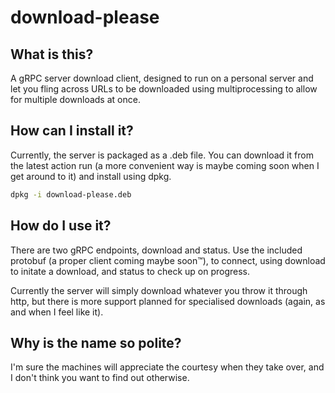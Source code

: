 # download-please

## What is this?
A gRPC server download client, designed to run on a personal server and let you fling across URLs to be downloaded using multiprocessing to allow for multiple downloads at once.

## How can I install it?
Currently, the server is packaged as a .deb file. You can download it from the latest action run (a more convenient way is maybe coming soon when I get around to it) and install using dpkg.

```bash
dpkg -i download-please.deb
```

## How do I use it?
There are two gRPC endpoints, download and status. Use the included protobuf (a proper client coming maybe soon™), to connect, using download to initate a download, and status to check up on progress.

Currently the server will simply download whatever you throw it through http, but there is more support planned for specialised downloads (again, as and when I feel like it).

## Why is the name so polite?
I'm sure the machines will appreciate the courtesy when they take over, and I don't think you want to find out otherwise.
